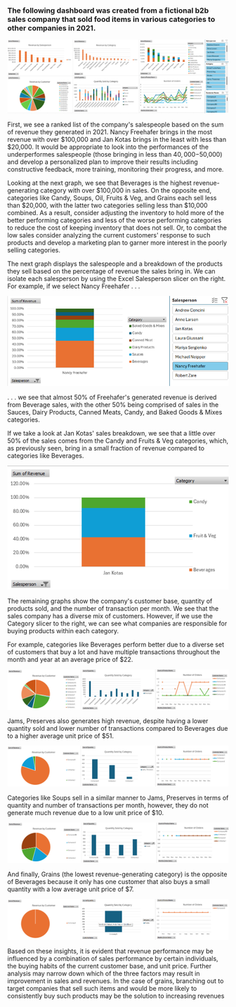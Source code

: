 ### The following dashboard was created from a fictional b2b sales company that sold food items in various categories to other companies in 2021.

![](Images/FinalDashboard.png)

First, we see a ranked list of the company's salespeople based on the sum of revenue they generated in 2021. Nancy Freehafer brings in the most revenue with over $100,000 and Jan Kotas brings in the least with less than $20,000. It would be appropriate to look into the performances of the underperformes salespeople (those bringing in less than $40,000-$50,000) and develop a personalized plan to improve their results including constructive feedback, more training, monitoring their progress, and more.

Looking at the next graph, we see that Beverages is the highest revenue-generating category with over $100,000 in sales. On the opposite end, categories like Candy, Soups, Oil, Fruits & Veg, and Grains each sell less than $20,000, with the latter two categories selling less than $10,000 combined. As a result, consider adjusting the inventory to hold more of the better performing categories and less of the worse performing categories to reduce the cost of keeping inventory that does not sell. Or, to combat the low sales consider analyzing the current customers' response to such products and develop a marketing plan to garner more interest in the poorly selling categories.

The next graph displays the salespeople and a breakdown of the products they sell based on the percentage of revenue the sales bring in. We can isolate each salesperson by using the Excel Salesperson slicer on the right. For example, if we select Nancy Freehafer . . . 

![](Images/2-NancyFreehafer.png)

. . . we see that almost 50% of Freehafer's generated revenue is derived from Beverage sales, with the other 50% being comprised of sales in the Sauces, Dairy Products, Canned Meats, Candy, and Baked Goods & Mixes categories. 

If we take a look at Jan Kotas' sales breakdown, we see that a little over 50% of the sales comes from the Candy and Fruits & Veg categories, which, as previously seen, bring in a small fraction of revenue compared to categories like Beverages.

![](Images/JanKotas.png)

The remaining graphs show the company's customer base, quantity of products sold, and the number of transaction per month. We see that the sales company has a diverse mix of customers. However, if we use the Category slicer to the right, we can see what companies are responsible for buying products within each category. 

For example, categories like Beverages perform better due to a diverse set of customers that buy a lot and have multiple transactions throughout the month and year at an average price of $22. 

![](Images/Beverages.png)

Jams, Preserves also generates high revenue, despite having a lower quantity sold and lower number of transactions compared to Beverages due to a higher average unit price of $51.

![](Images/JamsPreserves.png)

Categories like Soups sell in a similar manner to Jams, Preserves in terms of quantity and number of transactions per month, however, they do not generate much revenue due to a low unit price of $10.

![](Images/Soups.png)

And finally, Grains (the lowest revenue-generating category) is the opposite of Beverages because it only has one customer that also buys a small quantity with a low average unit price of $7.

![](Images/Grains.png)

Based on these insights, it is evident that revenue performance may be influenced by a combination of sales performance by certain individuals, the buying habits of the current customer base, and unit price. Further analysis may narrow down which of the three factors may result in improvement in sales and revenues. In the case of grains, branching out to target companies that sell such items and would be more likely to consistently buy such products may be the solution to increasing revenues


